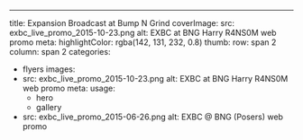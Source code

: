 ---
title: Expansion Broadcast at Bump N Grind
coverImage:
  src: exbc_live_promo_2015-10-23.png
  alt: EXBC at BNG Harry R4NS0M web promo
meta:
  highlightColor: rgba(142, 131, 232, 0.8)
  thumb:
    row: span 2
    column: span 2
categories:
- flyers
images:
- src: exbc_live_promo_2015-10-23.png
  alt: EXBC at BNG Harry R4NS0M web promo
  meta:
    usage:
    - hero
    - gallery
- src: exbc_live_promo_2015-06-26.png
  alt: EXBC @ BNG (Posers) web promo
